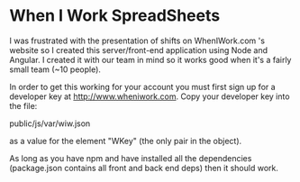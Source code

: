 # When I Work SpreadSheets

I was frustrated with the presentation of shifts on WhenIWork.com 's website 
so I created this server/front-end application using Node and Angular. I created 
it with our team in mind so it works good when it's a fairly small team (~10 people).

In order to get this working for your account you must first sign up for a developer
key at http://www.wheniwork.com.  Copy your developer key into the file:

public/js/var/wiw.json 

as a value for the element "WKey" (the only pair in the object). 

As long as you have npm and have installed all the dependencies (package.json contains all front and back end deps)
then it should work.
